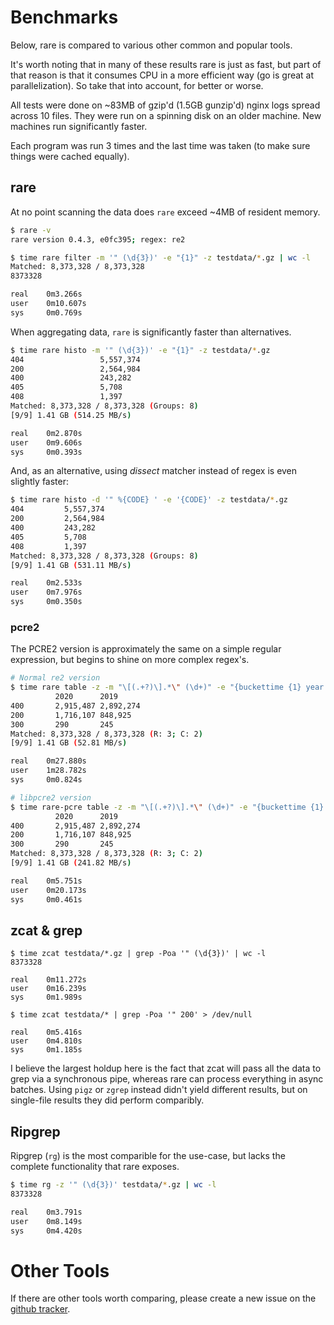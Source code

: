 # Benchmarks

Below, rare is compared to various other common and popular tools.

It's worth noting that in many of these results rare is just as fast, but part
of that reason is that it consumes CPU in a more efficient way (go is great at parallelization).
So take that into account, for better or worse.

All tests were done on ~83MB of gzip'd (1.5GB gunzip'd) nginx logs spread across 10 files.  They
were run on a spinning disk on an older machine. New machines run significantly faster.

Each program was run 3 times and the last time was taken (to make sure things were cached equally).


## rare

At no point scanning the data does `rare` exceed ~4MB of resident memory.

```bash
$ rare -v
rare version 0.4.3, e0fc395; regex: re2

$ time rare filter -m '" (\d{3})' -e "{1}" -z testdata/*.gz | wc -l
Matched: 8,373,328 / 8,373,328
8373328

real    0m3.266s
user    0m10.607s
sys     0m0.769s
```

When aggregating data, `rare` is significantly faster than alternatives.

```bash
$ time rare histo -m '" (\d{3})' -e "{1}" -z testdata/*.gz
404                 5,557,374 
200                 2,564,984 
400                 243,282   
405                 5,708     
408                 1,397     
Matched: 8,373,328 / 8,373,328 (Groups: 8)
[9/9] 1.41 GB (514.25 MB/s)

real    0m2.870s
user    0m9.606s
sys     0m0.393s
```

And, as an alternative, using *dissect* matcher instead of regex is even slightly faster:

```bash
$ time rare histo -d '" %{CODE} ' -e '{CODE}' -z testdata/*.gz
404         5,557,374 
200         2,564,984 
400         243,282   
405         5,708     
408         1,397     
Matched: 8,373,328 / 8,373,328 (Groups: 8)
[9/9] 1.41 GB (531.11 MB/s)

real    0m2.533s
user    0m7.976s
sys     0m0.350s
```

### pcre2

The PCRE2 version is approximately the same on a simple regular expression, but begins to shine
on more complex regex's.

```bash
# Normal re2 version
$ time rare table -z -m "\[(.+?)\].*\" (\d+)" -e "{buckettime {1} year nginx}" -e "{bucket {2} 100}" testdata/*.gz
          2020      2019      
400       2,915,487 2,892,274           
200       1,716,107 848,925             
300       290       245                 
Matched: 8,373,328 / 8,373,328 (R: 3; C: 2)
[9/9] 1.41 GB (52.81 MB/s)

real    0m27.880s
user    1m28.782s
sys     0m0.824s

# libpcre2 version
$ time rare-pcre table -z -m "\[(.+?)\].*\" (\d+)" -e "{buckettime {1} year nginx}" -e "{bucket {2} 100}" testdata/*.gz
          2020      2019      
400       2,915,487 2,892,274           
200       1,716,107 848,925             
300       290       245                 
Matched: 8,373,328 / 8,373,328 (R: 3; C: 2)
[9/9] 1.41 GB (241.82 MB/s)

real    0m5.751s
user    0m20.173s
sys     0m0.461s
```


## zcat & grep

```
$ time zcat testdata/*.gz | grep -Poa '" (\d{3})' | wc -l
8373328

real    0m11.272s
user    0m16.239s
sys     0m1.989s

$ time zcat testdata/* | grep -Poa '" 200' > /dev/null

real    0m5.416s
user    0m4.810s
sys     0m1.185s

```

I believe the largest holdup here is the fact that zcat will pass all the data to grep via a synchronous pipe, whereas
rare can process everything in async batches.  Using `pigz` or `zgrep` instead didn't yield different results, but on single-file
results they did perform comparibly.

## Ripgrep

Ripgrep (`rg`) is the most comparible for the use-case, but lacks
the complete functionality that rare exposes.

```bash
$ time rg -z '" (\d{3})' testdata/*.gz | wc -l
8373328

real    0m3.791s
user    0m8.149s
sys     0m4.420s
```

# Other Tools

If there are other tools worth comparing, please create
a new issue on the [github tracker](https://github.com/zix99/rare/issues).

